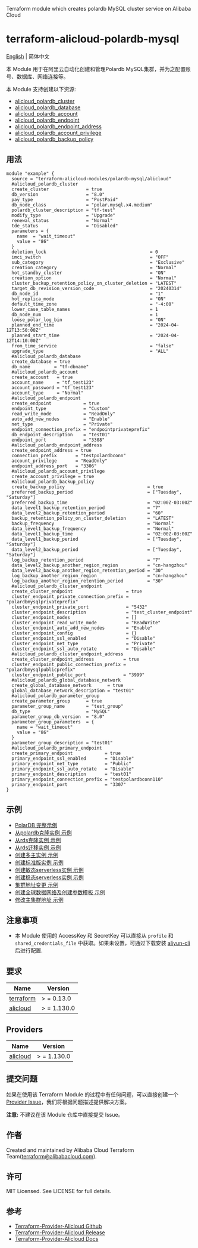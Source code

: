 Terraform module which creates polardb MySQL cluster service on Alibaba Cloud

terraform-alicloud-polardb-mysql
=====================================================================

[English](README.md) | 简体中文

本 Module 用于在阿里云自动化创建和管理Polardb MySQL集群，并为之配置账号、数据库、网络连接等。

本 Module 支持创建以下资源:


* [alicloud_polardb_cluster](https://registry.terraform.io/providers/aliyun/alicloud/latest/docs/resources/polardb_cluster)
* [alicloud_polardb_database](https://registry.terraform.io/providers/aliyun/alicloud/latest/docs/resources/polardb_database)
* [alicloud_polardb_account](https://registry.terraform.io/providers/aliyun/alicloud/latest/docs/resources/polardb_account)
* [alicloud_polardb_endpoint](https://registry.terraform.io/providers/aliyun/alicloud/latest/docs/resources/polardb_endpoint)
* [alicloud_polardb_endpoint_address](https://registry.terraform.io/providers/aliyun/alicloud/latest/docs/resources/polardb_endpoint_address)
* [alicloud_polardb_account_privilege](https://registry.terraform.io/providers/aliyun/alicloud/latest/docs/resources/polardb_account_privilege)
* [alicloud_polardb_backup_policy](https://registry.terraform.io/providers/aliyun/alicloud/latest/docs/resources/polardb_backup_policy)

## 用法

```hcl
module "example" {
  source = "terraform-alicloud-modules/polardb-mysql/alicloud"
  #alicloud_polardb_cluster
  create_cluster              = true
  db_version                  = "8.0"
  pay_type                    = "PostPaid"
  db_node_class               = "polar.mysql.x4.medium"
  polardb_cluster_description = "tf-test"
  modify_type                 = "Upgrade"
  renewal_status              = "Normal"
  tde_status                  = "Disabled"
  parameters = {
    name  = "wait_timeout"
    value = "86"
  }
  deletion_lock                                       = 0
  imci_switch                                         = "OFF"
  sub_category                                        = "Exclusive"
  creation_category                                   = "Normal"
  hot_standby_cluster                                 = "ON"
  creation_option                                     = "Normal"
  cluster_backup_retention_policy_on_cluster_deletion = "LATEST"
  target_db_revision_version_code                     = "20240314"
  db_node_id                                          = "1"
  hot_replica_mode                                    = "ON"
  default_time_zone                                   = "-4:00"
  lower_case_table_names                              = 1
  db_node_num                                         = 1
  loose_polar_log_bin                                 = "ON"
  planned_end_time                                    = "2024-04-12T13:50:00Z"
  planned_start_time                                  = "2024-04-12T14:10:00Z"
  from_time_service                                   = "false"
  upgrade_type                                        = "ALL"
  #alicloud_polardb_database
  create_database = true
  db_name         = "tf-dbname"
  #alicloud_polardb_account
  create_account   = true
  account_name     = "tf_test123"
  account_password = "tf_test123"
  account_type     = "Normal"
  #alicloud_polardb_endpoint
  create_endpoint            = true
  endpoint_type              = "Custom"
  read_write_mode            = "ReadOnly"
  auto_add_new_nodes         = "Enable"
  net_type                   = "Private"
  endpoint_connection_prefix = "endpointprivateprefix"
  db_endpoint_description    = "test01"
  endpoint_port              = "3308"
  #alicloud_polardb_endpoint_address
  create_endpoint_address = true
  connection_prefix       = "testpolardbconn"
  account_privilege       = "ReadOnly"
  endpoint_address_port   = "3306"
  #alicloud_polardb_account_privilege
  create_account_privilege = true
  #alicloud_polardb_backup_policy
  create_backup_policy                               = true
  preferred_backup_period                            = ["Tuesday", "Saturday"]
  preferred_backup_time                              = "02:00Z-03:00Z"
  data_level1_backup_retention_period                = "7"
  data_level2_backup_retention_period                = "60"
  backup_retention_policy_on_cluster_deletion        = "LATEST"
  backup_frequency                                   = "Normal"
  data_level1_backup_frequency                       = "Normal"
  data_level1_backup_time                            = "02:00Z-03:00Z"
  data_level1_backup_period                          = ["Tuesday", "Saturday"]
  data_level2_backup_period                          = ["Tuesday", "Saturday"]
  log_backup_retention_period                        = "7"
  data_level2_backup_another_region_region           = "cn-hangzhou"
  data_level2_backup_another_region_retention_period = "30"
  log_backup_another_region_region                   = "cn-hangzhou"
  log_backup_another_region_retention_period         = "30"
  #alicloud_polardb_cluster_endpoint
  create_cluster_endpoint                    = true
  cluster_endpoint_private_connection_prefix = "polardbmysqlprivateprefix"
  cluster_endpoint_private_port              = "5432"
  cluster_endpoint_description               = "test_cluster_endpoint"
  cluster_endpoint_nodes                     = []
  cluster_endpoint_read_write_mode           = "ReadWrite"
  cluster_endpoint_auto_add_new_nodes        = "Enable"
  cluster_endpoint_config                    = {}
  cluster_endpoint_ssl_enabled               = "Disable"
  cluster_endpoint_net_type                  = "Private"
  cluster_endpoint_ssl_auto_rotate           = "Disable"
  #alicloud_polardb_cluster_endpoint_address
  create_cluster_endpoint_address           = true
  cluster_endpoint_public_connection_prefix = "polardbmysqlpublicprefix"
  cluster_endpoint_public_port              = "3999"
  #alicloud_polardb_global_database_network
  create_global_database_network      = true
  global_database_network_description = "test01"
  #alicloud_polardb_parameter_group
  create_parameter_group      = true
  parameter_group_name        = "test_group"
  db_type                     = "MySQL"
  parameter_group_db_version  = "8.0"
  parameter_group_parameters  = {
    name = "wait_timeout"
    value = "86"
  }
  parameter_group_description = "test01"
  #alicloud_polardb_primary_endpoint
  create_primary_endpoint            = true
  primary_endpoint_ssl_enabled       = "Disable"
  primary_endpoint_net_type          = "Public"
  primary_endpoint_ssl_auto_rotate   = "Disable"
  primary_endpoint_description       = "test01"
  primary_endpoint_connection_prefix = "testpolardbconn110"
  primary_endpoint_port              = "3307"
}
```

## 示例

* [PolarDB 完整示例](https://github.com/terraform-alicloud-modules/terraform-alicloud-polardb-mysql/tree/main/examples/complete)
* [从polardb克隆实例 示例](https://github.com/terraform-alicloud-modules/terraform-alicloud-polardb-mysql/tree/main/examples/clone-from-polardb)
* [从rds克隆实例 示例](https://github.com/terraform-alicloud-modules/terraform-alicloud-polardb-mysql/tree/main/examples/clone-from-rds)
* [从rds迁移实例 示例](https://github.com/terraform-alicloud-modules/terraform-alicloud-polardb-mysql/tree/main/examples/migration-from-rds)
* [创建多主实例 示例](https://github.com/terraform-alicloud-modules/terraform-alicloud-polardb-mysql/tree/main/examples/multimaster-polardb)
* [创建标准版实例 示例](https://github.com/terraform-alicloud-modules/terraform-alicloud-polardb-mysql/tree/main/examples/se-normal-polardb)
* [创建敏态serverless实例 示例](https://github.com/terraform-alicloud-modules/terraform-alicloud-polardb-mysql/tree/main/examples/serverless-polardb)
* [创建稳态serverless实例 示例](https://github.com/terraform-alicloud-modules/terraform-alicloud-polardb-mysql/tree/main/examples/steady-serverless-polardb)
* [集群地址变更 示例](https://github.com/terraform-alicloud-modules/terraform-alicloud-polardb-mysql/tree/main/examples/cluster-endpoint)
* [创建全球数据网络及创建参数模板 示例](https://github.com/terraform-alicloud-modules/terraform-alicloud-polardb-mysql/tree/main/examples/global-database-network-and-parameter-group)
* [修改主集群地址 示例](https://github.com/terraform-alicloud-modules/terraform-alicloud-polardb-mysql/tree/main/examples/primary-endpoint)
## 注意事项

* 本 Module 使用的 AccessKey 和 SecretKey 可以直接从 `profile` 和 `shared_credentials_file`
  中获取。如果未设置，可通过下载安装 [aliyun-cli](https://github.com/aliyun/aliyun-cli#installation) 后进行配置.

## 要求

| Name | Version |
|------|---------|
| <a name="requirement_terraform"></a> [terraform](#requirement\_terraform) | > = 0.13.0 |
| <a name="requirement_alicloud"></a> [alicloud](#requirement\_alicloud) | > = 1.130.0 |

## Providers

| Name | Version |
|------|---------|
| <a name="provider_alicloud"></a> [alicloud](#provider\_alicloud) | > = 1.130.0 |

## 提交问题

如果在使用该 Terraform Module
的过程中有任何问题，可以直接创建一个 [Provider Issue](https://github.com/aliyun/terraform-provider-alicloud/issues/new)，我们将根据问题描述提供解决方案。

**注意:** 不建议在该 Module 仓库中直接提交 Issue。

## 作者

Created and maintained by Alibaba Cloud Terraform Team(terraform@alibabacloud.com).

## 许可

MIT Licensed. See LICENSE for full details.

## 参考

* [Terraform-Provider-Alicloud Github](https://github.com/aliyun/terraform-provider-alicloud)
* [Terraform-Provider-Alicloud Release](https://releases.hashicorp.com/terraform-provider-alicloud/)
* [Terraform-Provider-Alicloud Docs](https://registry.terraform.io/providers/aliyun/alicloud/latest/docs)
